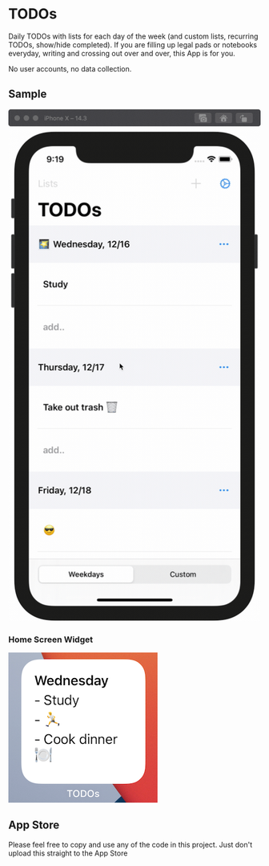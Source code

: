 # TODOs

Daily TODOs with lists for each day of the week (and custom lists, recurring TODOs, show/hide completed). If you are filling up legal pads or notebooks everyday, writing and crossing out over and over, this App is for you.

No user accounts, no data collection.

## Sample

![animated](photos/animated.gif)

### Home Screen Widget

![animated](photos/widget.png)

## App Store

Please feel free to copy and use any of the code in this project. Just don't upload this straight to the App Store
